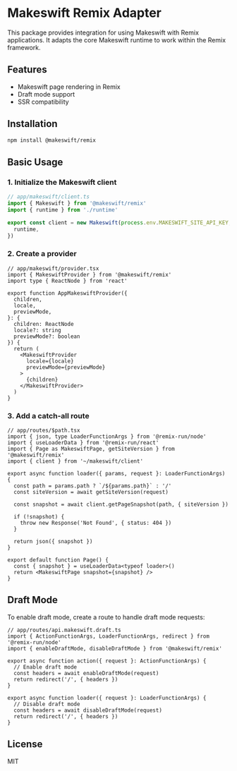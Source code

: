 # Makeswift Remix Adapter

This package provides integration for using Makeswift with Remix applications. It adapts the core Makeswift runtime to work within the Remix framework.

## Features

- Makeswift page rendering in Remix
- Draft mode support
- SSR compatibility

## Installation

```bash
npm install @makeswift/remix
```

## Basic Usage

### 1. Initialize the Makeswift client

```ts
// app/makeswift/client.ts
import { Makeswift } from '@makeswift/remix'
import { runtime } from './runtime'

export const client = new Makeswift(process.env.MAKESWIFT_SITE_API_KEY, {
  runtime,
})
```

### 2. Create a provider

```tsx
// app/makeswift/provider.tsx
import { MakeswiftProvider } from '@makeswift/remix'
import type { ReactNode } from 'react'

export function AppMakeswiftProvider({
  children,
  locale,
  previewMode,
}: {
  children: ReactNode
  locale?: string
  previewMode?: boolean
}) {
  return (
    <MakeswiftProvider
      locale={locale}
      previewMode={previewMode}
    >
      {children}
    </MakeswiftProvider>
  )
}
```

### 3. Add a catch-all route

```tsx
// app/routes/$path.tsx
import { json, type LoaderFunctionArgs } from '@remix-run/node'
import { useLoaderData } from '@remix-run/react'
import { Page as MakeswiftPage, getSiteVersion } from '@makeswift/remix'
import { client } from '~/makeswift/client'

export async function loader({ params, request }: LoaderFunctionArgs) {
  const path = params.path ? `/${params.path}` : '/'
  const siteVersion = await getSiteVersion(request)
  
  const snapshot = await client.getPageSnapshot(path, { siteVersion })
  
  if (!snapshot) {
    throw new Response('Not Found', { status: 404 })
  }
  
  return json({ snapshot })
}

export default function Page() {
  const { snapshot } = useLoaderData<typeof loader>()
  return <MakeswiftPage snapshot={snapshot} />
}
```

## Draft Mode

To enable draft mode, create a route to handle draft mode requests:

```tsx
// app/routes/api.makeswift.draft.ts
import { ActionFunctionArgs, LoaderFunctionArgs, redirect } from '@remix-run/node'
import { enableDraftMode, disableDraftMode } from '@makeswift/remix'

export async function action({ request }: ActionFunctionArgs) {
  // Enable draft mode
  const headers = await enableDraftMode(request)
  return redirect('/', { headers })
}

export async function loader({ request }: LoaderFunctionArgs) {
  // Disable draft mode
  const headers = await disableDraftMode(request)
  return redirect('/', { headers })
}
```

## License

MIT